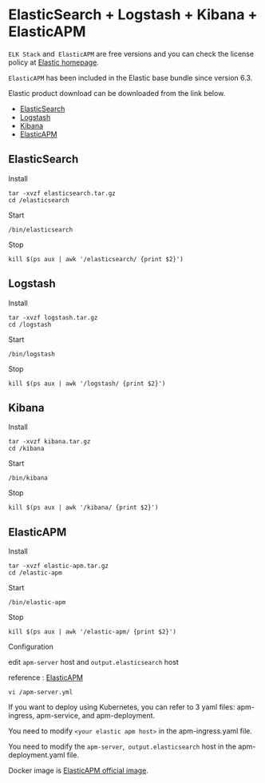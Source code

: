 # ElasticSearch + Logstash + Kibana + ElasticAPM
`ELK Stack` and` ElasticAPM` are free versions and you can check the license policy at [Elastic homepage](https://www.elastic.co/subscriptions).

`ElasticAPM` has been included in the Elastic base bundle since version 6.3.

Elastic product download can be downloaded from the link below.
* [ElasticSearch](https://www.elastic.co/kr/downloads/elasticsearch)
* [Logstash](https://www.elastic.co/kr/downloads/logstash)
* [Kibana](https://www.elastic.co/kr/downloads/kibana)
* [ElasticAPM](https://www.elastic.co/kr/downloads/apm)

## ElasticSearch
Install
```
tar -xvzf elasticsearch.tar.gz
cd /elasticsearch
```

Start
```shell script
/bin/elasticsearch
```

Stop 
```
kill $(ps aux | awk '/elasticsearch/ {print $2}') 
```

## Logstash
Install
```
tar -xvzf logstash.tar.gz
cd /logstash
```

Start
```shell script
/bin/logstash
```

Stop 
```
kill $(ps aux | awk '/logstash/ {print $2}') 
```

## Kibana
Install
```
tar -xvzf kibana.tar.gz
cd /kibana
```

Start
```shell script
/bin/kibana
```

Stop 
```
kill $(ps aux | awk '/kibana/ {print $2}') 
```

## ElasticAPM
Install
```
tar -xvzf elastic-apm.tar.gz
cd /elastic-apm
```

Start
```shell script
/bin/elastic-apm
```

Stop 
```
kill $(ps aux | awk '/elastic-apm/ {print $2}') 
```

Configuration

edit `apm-server` host and `output.elasticsearch` host

reference : [ElasticAPM](https://www.elastic.co/guide/en/apm/server/current/getting-started-apm-server.html) 
```shell script
vi /apm-server.yml
```

If you want to deploy using Kubernetes, you can refer to 3 yaml files: apm-ingress, apm-service, and apm-deployment.

You need to modify `<your elastic apm host>` in the apm-ingress.yaml file.

You need to modify the `apm-server`,` output.elasticsearch` host in the apm-deployment.yaml file.

Docker image is [ElasticAPM official image](https://www.elastic.co/guide/en/apm/server/current/running-on-docker.html).
